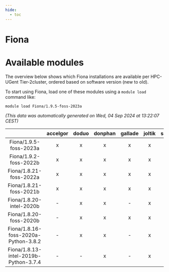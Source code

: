 ```yaml
---
hide:
  - toc
---
```


Fiona
=====

# Available modules


The overview below shows which Fiona installations are available per HPC-UGent Tier-2cluster, ordered based on software version (new to old).

To start using Fiona, load one of these modules using a `module load` command like:

```shell
module load Fiona/1.9.5-foss-2023a
```

*(This data was automatically generated on Wed, 04 Sep 2024 at 13:22:07 CEST)*  

| |accelgor|doduo|donphan|gallade|joltik|shinx|skitty|
| :---: | :---: | :---: | :---: | :---: | :---: | :---: | :---: |
|Fiona/1.9.5-foss-2023a|x|x|x|x|x|x|x|
|Fiona/1.9.2-foss-2022b|x|x|x|x|x|-|x|
|Fiona/1.8.21-foss-2022a|x|x|x|x|x|-|x|
|Fiona/1.8.21-foss-2021b|x|x|x|x|x|-|x|
|Fiona/1.8.20-intel-2020b|-|x|x|-|x|-|x|
|Fiona/1.8.20-foss-2020b|-|x|x|x|x|-|x|
|Fiona/1.8.16-foss-2020a-Python-3.8.2|-|x|x|-|x|-|x|
|Fiona/1.8.13-intel-2019b-Python-3.7.4|-|-|x|-|x|-|x|
